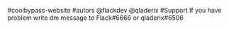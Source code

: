 #coolbypass-website
#autors
@flackdev
@qladerix
#Support
If you have problem write dm message to Flack#6666 or qladerix#6506
